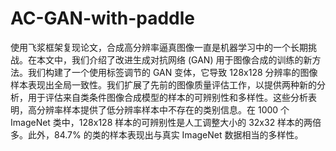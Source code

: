# AC-GAN-with-paddle
使用飞浆框架复现论文，合成高分辨率逼真图像一直是机器学习中的一个长期挑战。在本文中，我们介绍了改进生成对抗网络 (GAN) 用于图像合成的训练的新方法。我们构建了一个使用标签调节的 GAN 变体，它导致 128x128 分辨率的图像样本表现出全局一致性。我们扩展了先前的图像质量评估工作，以提供两种新的分析，用于评估来自类条件图像合成模型的样本的可辨别性和多样性。这些分析表明，高分辨率样本提供了低分辨率样本中不存在的类别信息。在 1000 个 ImageNet 类中，128x128 样本的可辨别性是人工调整大小的 32x32 样本的两倍多。此外，84.7% 的类的样本表现出与真实 ImageNet 数据相当的多样性。 
